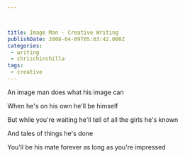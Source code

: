 ```yaml
---



title: Image Man - Creative Writing
publishDate: 2008-04-09T05:03:42.000Z
categories:
 - writing
 - chrischinchilla
tags:
 - creative
---
```


An image man does what his image can

When he's on his own he'll be himself

But while you're waiting he'll tell of all the girls he's known

And tales of things he's done

You'll be his mate forever as long as you're impressed
